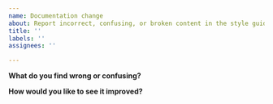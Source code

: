 ```yaml
---
name: Documentation change
about: Report incorrect, confusing, or broken content in the style guide
title: ''
labels: ''
assignees: ''

---
```


**What do you find wrong or confusing?**

**How would you like to see it improved?**
